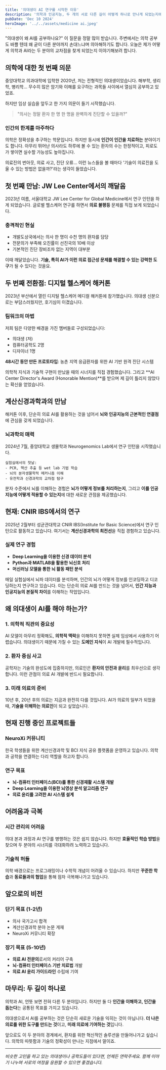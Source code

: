 ```yaml
---
title: '의대생이 AI 연구를 시작한 이유'
description: '의학과 인공지능, 두 개의 서로 다른 길이 어떻게 하나로 만나게 되었는지에 대한 개인적인 이야기'
pubDate: 'Dec 10 2024'
heroImage: '../../assets/medicine ai.jpeg'
---
```


"의대생이 왜 AI를 공부하나요?" 이 질문을 정말 많이 받습니다. 주변에서는 의학 공부도 바쁠 텐데 왜 굳이 다른 분야까지 손대느냐며 의아해하기도 합니다. 오늘은 제가 어떻게 의학과 AI라는 두 분야의 교차점을 찾게 되었는지 이야기해보려 합니다.

## 의학에 대한 첫 번째 의문

중앙대학교 의과대학에 입학한 2020년, 저는 전형적인 의대생이었습니다. 해부학, 생리학, 병리학... 무수히 많은 암기와 이해를 요구하는 과목들 사이에서 열심히 공부하고 있었죠.

하지만 임상 실습을 앞두고 한 가지 의문이 들기 시작했습니다.

> "의사는 정말 환자 한 명 한 명을 완벽하게 진단할 수 있을까?"

### 인간의 한계를 마주하다

의학은 정확성을 추구하는 학문입니다. 하지만 동시에 **인간이 인간을 치료하는** 분야이기도 합니다. 아무리 뛰어난 의사라도 하루에 볼 수 있는 환자의 수는 한정적이고, 피로도가 쌓이면 실수할 가능성도 높아집니다.

의료진의 번아웃, 의료 사고, 진단 오류... 이런 뉴스들을 볼 때마다 '기술이 의료진을 도울 수 있는 방법은 없을까?'라는 생각이 들었습니다.

## 첫 번째 만남: JW Lee Center에서의 깨달음

2023년 여름, 서울대학교 JW Lee Center for Global Medicine에서 연구 인턴을 하게 되었습니다. 글로벌 헬스케어 연구를 하면서 **의료 불평등** 문제를 직접 보게 되었습니다.

### 충격적인 현실

- 개발도상국에서는 의사 한 명이 수천 명의 환자를 담당
- 전문의가 부족해 오진률이 선진국의 10배 이상
- 기본적인 진단 장비조차 없는 지역이 대부분

이때 깨달았습니다. **기술, 특히 AI가 이런 의료 접근성 문제를 해결할 수 있는 강력한 도구**가 될 수 있다는 것을요.

## 두 번째 전환점: 디지털 헬스케어 해커톤

2023년 부산에서 열린 디지털 헬스케어 메디컬 해커톤에 참가했습니다. 의대생 신분으로는 부담스러웠지만, 호기심이 이겼습니다.

### 팀워크의 마법

저희 팀은 다양한 배경을 가진 멤버들로 구성되었습니다:
- 의대생 (저)
- 컴퓨터공학도 2명
- 디자이너 1명

**48시간 동안 만든 프로토타입**: 농촌 지역 응급환자를 위한 AI 기반 원격 진단 시스템

의학적 지식과 기술적 구현이 만났을 때의 시너지를 직접 경험했습니다. 그리고 **AI Center Director's Award (Honorable Mention)**를 받으며 제 길이 틀리지 않았다는 확신을 얻었습니다.

## 계산신경과학과의 만남

해커톤 이후, 단순히 의료 AI를 활용하는 것을 넘어서 **뇌와 인공지능의 근본적인 연결점**에 관심을 갖게 되었습니다.

### 뇌과학의 매력

2024년 7월, 중앙대학교 생물학과 Neurogenomics Lab에서 연구 인턴을 시작했습니다.

```
실험실에서의 첫날:
- PCR, 핵산 추출 등 wet lab 기법 학습
- 뇌의 분자생물학적 메커니즘 이해
- 유전학과 신경과학의 교차점 탐구
```

분자 수준에서 뇌를 이해하는 경험은 **뇌가 어떻게 정보를 처리하는지**, 그리고 **이를 인공지능에 어떻게 적용할 수 있는지**에 대한 새로운 관점을 제공했습니다.

## 현재: CNIR IBS에서의 연구

2025년 2월부터 성균관대학교 CNIR IBS(Institute for Basic Science)에서 연구 인턴으로 활동하고 있습니다. 여기서는 **계산신경과학의 최전선**을 직접 경험하고 있습니다.

### 실제 연구 경험

- **Deep Learning을 이용한 신경 데이터 분석**
- **Python과 MATLAB을 활용한 뇌신호 처리**
- **머신러닝 모델을 통한 뇌 활동 패턴 분석**

매일 실험실에서 뇌파 데이터를 분석하며, 인간의 뇌가 어떻게 정보를 인코딩하고 디코딩하는지 연구하고 있습니다. 이는 단순히 의료 AI를 만드는 것을 넘어서, **인간 지능과 인공지능의 본질적 차이**를 이해하는 작업입니다.

## 왜 의대생이 AI를 해야 하는가?

### 1. 의학적 직관의 중요성
AI 모델이 아무리 정확해도, **의학적 맥락**을 이해하지 못하면 실제 임상에서 사용하기 어렵습니다. 의대생이기 때문에 가질 수 있는 **도메인 지식**이 AI 개발에 필수적입니다.

### 2. 환자 중심 사고
공학자는 기술의 완성도에 집중하지만, 의료인은 **환자의 안전과 윤리**를 최우선으로 생각합니다. 이런 관점이 의료 AI 개발에 반드시 필요합니다.

### 3. 미래 의료의 준비
10년 후, 20년 후의 의료는 지금과 완전히 다를 것입니다. AI가 의료의 일부가 되었을 때, **기술을 이해하는 의료인**이 되고 싶었습니다.

## 현재 진행 중인 프로젝트들

### NeuroXi 커뮤니티
한국 학생들을 위한 계산신경과학 및 BCI 지식 공유 플랫폼을 운영하고 있습니다. 의학과 공학을 연결하는 다리 역할을 하고자 합니다.

### 연구 목표
- **뇌-컴퓨터 인터페이스(BCI)를 통한 신경재활 시스템 개발**
- **Deep Learning을 이용한 뇌영상 분석 알고리즘 연구**
- **의료 윤리를 고려한 AI 시스템 설계**

## 어려움과 극복

### 시간 관리의 어려움
의대 본과 과정과 AI 연구를 병행하는 것은 쉽지 않습니다. 하지만 **효율적인 학습 방법**을 찾으며 두 분야의 시너지를 극대화하려 노력하고 있습니다.

### 기술적 허들
의학 배경으로는 프로그래밍이나 수학적 개념이 어려울 수 있습니다. 하지만 **꾸준한 학습**과 **동료들과의 협업**을 통해 점차 극복해나가고 있습니다.

## 앞으로의 비전

### 단기 목표 (1-2년)
- 의사 국가고시 합격
- 계산신경과학 분야 논문 게재
- NeuroXi 커뮤니티 확장

### 장기 목표 (5-10년)
- **의료 AI 전문의**로서의 커리어 구축
- **뇌-컴퓨터 인터페이스 기반 치료법** 개발
- **의료 AI 윤리 가이드라인** 수립에 기여

## 마무리: 두 길이 하나로

의학과 AI, 언뜻 보면 전혀 다른 두 분야입니다. 하지만 둘 다 **인간을 이해하고, 인간을 돕는다**는 공통된 목표를 가지고 있습니다.

의대생으로서 AI를 공부하는 것은 단순히 새로운 기술을 익히는 것이 아닙니다. **더 나은 의료를 위한 도구를 만드는 것**이고, **미래 의료에 기여하는 것**입니다.

앞으로도 이 두 분야의 경계에서, 환자를 위한 혁신적인 솔루션을 만들어나가고 싶습니다. 의학의 따뜻함과 기술의 정확성이 만나는 지점에서 말이죠.

---

*비슷한 고민을 하고 있는 의대생이나 공학도들이 있다면, 언제든 연락주세요. 함께 이야기 나누며 서로의 여정을 응원할 수 있으면 좋겠습니다.*
